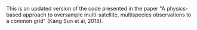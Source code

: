 This is an updated version of the code presented in the paper "A physics-based approach to oversample multi-satellite, multispecies observations to a common grid" (Kang Sun et al, 2018).  


